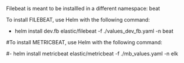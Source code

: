 Filebeat is meant to be installled in a different namespace: beat

To install FILEBEAT, use Helm with the following command:

- helm install dev.fb elastic/filebeat -f ./values_dev_fb.yaml -n beat


#To install METRICBEAT, use Helm with the following command:

#- helm install metricbeat elastic/metricbeat -f ./mb_values.yaml -n elk
